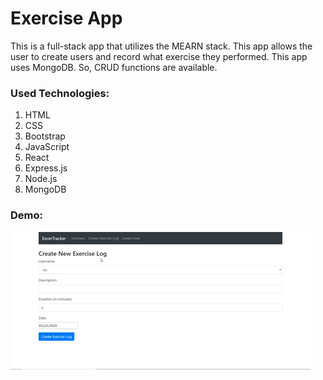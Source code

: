# Exercise App

This is a full-stack app that utilizes the MEARN stack. This app allows the user to create users and record what exercise they performed. This app uses MongoDB. So, CRUD functions are available.


### Used Technologies:
1. HTML
2. CSS
3. Bootstrap
4. JavaScript
5. React
6. Express.js
7. Node.js
8.  MongoDB


### Demo: 

![](public/exercise_app_demo.gif)